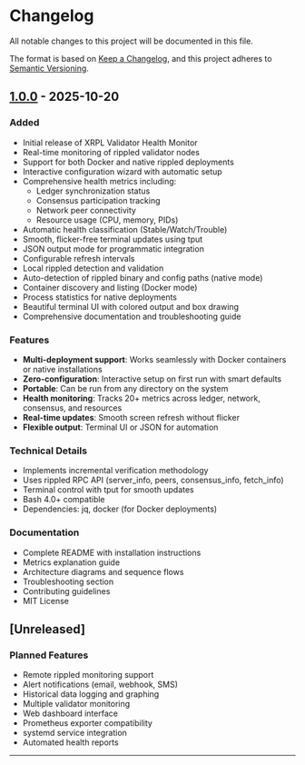 # Changelog

All notable changes to this project will be documented in this file.

The format is based on [Keep a Changelog](https://keepachangelog.com/en/1.0.0/),
and this project adheres to [Semantic Versioning](https://semver.org/spec/v2.0.0.html).

## [1.0.0] - 2025-10-20

### Added
- Initial release of XRPL Validator Health Monitor
- Real-time monitoring of rippled validator nodes
- Support for both Docker and native rippled deployments
- Interactive configuration wizard with automatic setup
- Comprehensive health metrics including:
  - Ledger synchronization status
  - Consensus participation tracking
  - Network peer connectivity
  - Resource usage (CPU, memory, PIDs)
- Automatic health classification (Stable/Watch/Trouble)
- Smooth, flicker-free terminal updates using tput
- JSON output mode for programmatic integration
- Configurable refresh intervals
- Local rippled detection and validation
- Auto-detection of rippled binary and config paths (native mode)
- Container discovery and listing (Docker mode)
- Process statistics for native deployments
- Beautiful terminal UI with colored output and box drawing
- Comprehensive documentation and troubleshooting guide

### Features
- **Multi-deployment support**: Works seamlessly with Docker containers or native installations
- **Zero-configuration**: Interactive setup on first run with smart defaults
- **Portable**: Can be run from any directory on the system
- **Health monitoring**: Tracks 20+ metrics across ledger, network, consensus, and resources
- **Real-time updates**: Smooth screen refresh without flicker
- **Flexible output**: Terminal UI or JSON for automation

### Technical Details
- Implements incremental verification methodology
- Uses rippled RPC API (server_info, peers, consensus_info, fetch_info)
- Terminal control with tput for smooth updates
- Bash 4.0+ compatible
- Dependencies: jq, docker (for Docker deployments)

### Documentation
- Complete README with installation instructions
- Metrics explanation guide
- Architecture diagrams and sequence flows
- Troubleshooting section
- Contributing guidelines
- MIT License

## [Unreleased]

### Planned Features
- Remote rippled monitoring support
- Alert notifications (email, webhook, SMS)
- Historical data logging and graphing
- Multiple validator monitoring
- Web dashboard interface
- Prometheus exporter compatibility
- systemd service integration
- Automated health reports

---

[1.0.0]: https://github.com/YOUR_USERNAME/rippled-watch/releases/tag/v1.0.0
